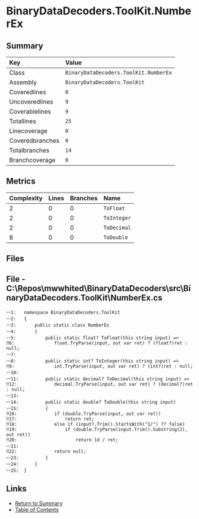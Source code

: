 ﻿# BinaryDataDecoders.ToolKit.NumberEx

## Summary

| Key             | Value                                 |
| :-------------- | :------------------------------------ |
| Class           | `BinaryDataDecoders.ToolKit.NumberEx` |
| Assembly        | `BinaryDataDecoders.ToolKit`          |
| Coveredlines    | `0`                                   |
| Uncoveredlines  | `9`                                   |
| Coverablelines  | `9`                                   |
| Totallines      | `25`                                  |
| Linecoverage    | `0`                                   |
| Coveredbranches | `0`                                   |
| Totalbranches   | `14`                                  |
| Branchcoverage  | `0`                                   |

## Metrics

| Complexity | Lines | Branches | Name        |
| :--------- | :---- | :------- | :---------- |
| 2          | 0     | 0        | `ToFloat`   |
| 2          | 0     | 0        | `ToInteger` |
| 2          | 0     | 0        | `ToDecimal` |
| 8          | 0     | 0        | `ToDouble`  |

## Files

## File - C:\Repos\mwwhited\BinaryDataDecoders\src\BinaryDataDecoders.ToolKit\NumberEx.cs

```CSharp
〰1:   namespace BinaryDataDecoders.ToolKit
〰2:   {
〰3:       public static class NumberEx
〰4:       {
〰5:           public static float? ToFloat(this string input) =>
‼6:               float.TryParse(input, out var ret) ? (float?)ret : null;
〰7:   
〰8:           public static int? ToInteger(this string input) =>
‼9:               int.TryParse(input, out var ret) ? (int?)ret : null;
〰10:  
〰11:          public static decimal? ToDecimal(this string input) =>
‼12:              decimal.TryParse(input, out var ret) ? (decimal?)ret : null;
〰13:  
〰14:          public static double? ToDouble(this string input)
〰15:          {
‼16:              if (double.TryParse(input, out var ret))
‼17:                  return ret;
‼18:              else if (input?.Trim().StartsWith("1/") ?? false)
‼19:                  if (double.TryParse(input.Trim().Substring(2), out ret))
‼20:                      return 1d / ret;
〰21:  
‼22:              return null;
〰23:          }
〰24:      }
〰25:  }
```

## Links

* [Return to Summary](Summary.md)
* [Table of Contents](../TOC.md)

